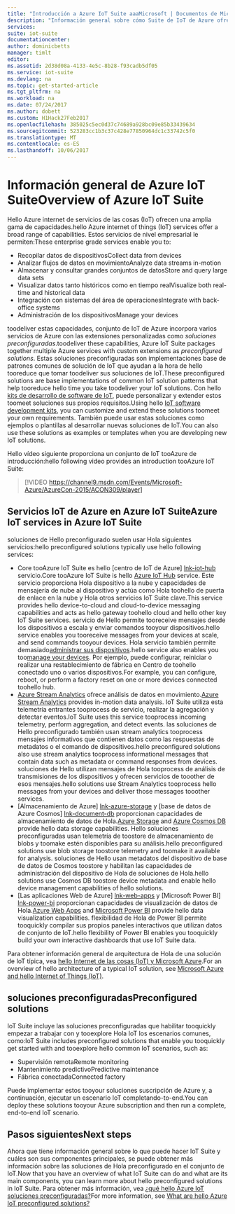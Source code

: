 ```yaml
---
title: "Introducción a Azure IoT Suite aaaMicrosoft | Documentos de Microsoft"
description: "Información general sobre cómo Suite de IoT de Azure ofrece internet de las cosas soluciones preconfiguradas toocollect, analizar y almacenar los datos, proporcionar visualizaciones e integrar con otros sistemas."
services: 
suite: iot-suite
documentationcenter: 
author: dominicbetts
manager: timlt
editor: 
ms.assetid: 2d38d08a-4133-4e5c-8b28-f93cadb5df05
ms.service: iot-suite
ms.devlang: na
ms.topic: get-started-article
ms.tgt_pltfrm: na
ms.workload: na
ms.date: 07/24/2017
ms.author: dobett
ms.custom: H1Hack27Feb2017
ms.openlocfilehash: 385025c5ec0d37c74689a928bc09e85b33439634
ms.sourcegitcommit: 523283cc1b3c37c428e77850964dc1c33742c5f0
ms.translationtype: MT
ms.contentlocale: es-ES
ms.lasthandoff: 10/06/2017
---
```

# <a name="overview-of-azure-iot-suite"></a><span data-ttu-id="a49f3-103">Información general de Azure IoT Suite</span><span class="sxs-lookup"><span data-stu-id="a49f3-103">Overview of Azure IoT Suite</span></span>

<span data-ttu-id="a49f3-104">Hello Azure internet de servicios de las cosas (IoT) ofrecen una amplia gama de capacidades.</span><span class="sxs-lookup"><span data-stu-id="a49f3-104">hello Azure internet of things (IoT) services offer a broad range of capabilities.</span></span> <span data-ttu-id="a49f3-105">Estos servicios de nivel empresarial le permiten:</span><span class="sxs-lookup"><span data-stu-id="a49f3-105">These enterprise grade services enable you to:</span></span>

* <span data-ttu-id="a49f3-106">Recopilar datos de dispositivos</span><span class="sxs-lookup"><span data-stu-id="a49f3-106">Collect data from devices</span></span>
* <span data-ttu-id="a49f3-107">Analizar flujos de datos en movimiento</span><span class="sxs-lookup"><span data-stu-id="a49f3-107">Analyze data streams in-motion</span></span>
* <span data-ttu-id="a49f3-108">Almacenar y consultar grandes conjuntos de datos</span><span class="sxs-lookup"><span data-stu-id="a49f3-108">Store and query large data sets</span></span>
* <span data-ttu-id="a49f3-109">Visualizar datos tanto históricos como en tiempo real</span><span class="sxs-lookup"><span data-stu-id="a49f3-109">Visualize both real-time and historical data</span></span>
* <span data-ttu-id="a49f3-110">Integración con sistemas del área de operaciones</span><span class="sxs-lookup"><span data-stu-id="a49f3-110">Integrate with back-office systems</span></span>
* <span data-ttu-id="a49f3-111">Administración de los dispositivos</span><span class="sxs-lookup"><span data-stu-id="a49f3-111">Manage your devices</span></span>

<span data-ttu-id="a49f3-112">toodeliver estas capacidades, conjunto de IoT de Azure incorpora varios servicios de Azure con las extensiones personalizadas como *soluciones preconfiguradas*.</span><span class="sxs-lookup"><span data-stu-id="a49f3-112">toodeliver these capabilities, Azure IoT Suite packages together multiple Azure services with custom extensions as *preconfigured solutions*.</span></span> <span data-ttu-id="a49f3-113">Estas soluciones preconfiguradas son implementaciones base de patrones comunes de solución de IoT que ayudan a la hora de hello tooreduce que tomar toodeliver sus soluciones de IoT.</span><span class="sxs-lookup"><span data-stu-id="a49f3-113">These preconfigured solutions are base implementations of common IoT solution patterns that help tooreduce hello time you take toodeliver your IoT solutions.</span></span> <span data-ttu-id="a49f3-114">Con hello [kits de desarrollo de software de IoT][lnk-sdks], puede personalizar y extender estos toomeet soluciones sus propios requisitos.</span><span class="sxs-lookup"><span data-stu-id="a49f3-114">Using hello [IoT software development kits][lnk-sdks], you can customize and extend these solutions toomeet your own requirements.</span></span> <span data-ttu-id="a49f3-115">También puede usar estas soluciones como ejemplos o plantillas al desarrollar nuevas soluciones de IoT.</span><span class="sxs-lookup"><span data-stu-id="a49f3-115">You can also use these solutions as examples or templates when you are developing new IoT solutions.</span></span>

<span data-ttu-id="a49f3-116">Hello vídeo siguiente proporciona un conjunto de IoT tooAzure de introducción:</span><span class="sxs-lookup"><span data-stu-id="a49f3-116">hello following video provides an introduction tooAzure IoT Suite:</span></span>

> [!VIDEO https://channel9.msdn.com/Events/Microsoft-Azure/AzureCon-2015/ACON309/player]
> 
> 

## <a name="azure-iot-services-in-azure-iot-suite"></a><span data-ttu-id="a49f3-117">Servicios IoT de Azure en Azure IoT Suite</span><span class="sxs-lookup"><span data-stu-id="a49f3-117">Azure IoT services in Azure IoT Suite</span></span>
<span data-ttu-id="a49f3-118">soluciones de Hello preconfigurado suelen usar Hola siguientes servicios:</span><span class="sxs-lookup"><span data-stu-id="a49f3-118">hello preconfigured solutions typically use hello following services:</span></span>

* <span data-ttu-id="a49f3-119">Core tooAzure IoT Suite es hello [centro de IoT de Azure] [ lnk-iot-hub] servicio.</span><span class="sxs-lookup"><span data-stu-id="a49f3-119">Core tooAzure IoT Suite is hello [Azure IoT Hub][lnk-iot-hub] service.</span></span> <span data-ttu-id="a49f3-120">Este servicio proporciona Hola dispositivo a la nube y capacidades de mensajería de nube al dispositivo y actúa como Hola toohello de puerta de enlace en la nube y Hola otros servicios IoT Suite clave.</span><span class="sxs-lookup"><span data-stu-id="a49f3-120">This service provides hello device-to-cloud and cloud-to-device messaging capabilities and acts as hello gateway toohello cloud and hello other key IoT Suite services.</span></span> <span data-ttu-id="a49f3-121">servicio de Hello permite tooreceive mensajes desde los dispositivos a escala y enviar comandos tooyour dispositivos.</span><span class="sxs-lookup"><span data-stu-id="a49f3-121">hello service enables you tooreceive messages from your devices at scale, and send commands tooyour devices.</span></span> <span data-ttu-id="a49f3-122">Hola servicio también permite demasiado[administrar sus dispositivos][lnk-device-management].</span><span class="sxs-lookup"><span data-stu-id="a49f3-122">hello service also enables you too[manage your devices][lnk-device-management].</span></span> <span data-ttu-id="a49f3-123">Por ejemplo, puede configurar, reiniciar o realizar una restablecimiento de fábrica en Centro de toohello conectado uno o varios dispositivos.</span><span class="sxs-lookup"><span data-stu-id="a49f3-123">For example, you can configure, reboot, or perform a factory reset on one or more devices connected toohello hub.</span></span>
* <span data-ttu-id="a49f3-124">[Azure Stream Analytics][lnk-asa] ofrece análisis de datos en movimiento.</span><span class="sxs-lookup"><span data-stu-id="a49f3-124">[Azure Stream Analytics][lnk-asa] provides in-motion data analysis.</span></span> <span data-ttu-id="a49f3-125">IoT Suite utiliza esta telemetría entrantes tooprocess de servicio, realizar la agregación y detectar eventos.</span><span class="sxs-lookup"><span data-stu-id="a49f3-125">IoT Suite uses this service tooprocess incoming telemetry, perform aggregation, and detect events.</span></span> <span data-ttu-id="a49f3-126">las soluciones de Hello preconfigurado también usan stream analytics tooprocess mensajes informativos que contienen datos como las respuestas de metadatos o el comando de dispositivos.</span><span class="sxs-lookup"><span data-stu-id="a49f3-126">hello preconfigured solutions also use stream analytics tooprocess informational messages that contain data such as metadata or command responses from devices.</span></span> <span data-ttu-id="a49f3-127">soluciones de Hello utilizan mensajes de Hola tooprocess de análisis de transmisiones de los dispositivos y ofrecen servicios de tooother de esos mensajes.</span><span class="sxs-lookup"><span data-stu-id="a49f3-127">hello solutions use Stream Analytics tooprocess hello messages from your devices and deliver those messages tooother services.</span></span>
* <span data-ttu-id="a49f3-128">[Almacenamiento de Azure] [ lnk-azure-storage] y [base de datos de Azure Cosmos] [ lnk-document-db] proporcionan capacidades de almacenamiento de datos de Hola.</span><span class="sxs-lookup"><span data-stu-id="a49f3-128">[Azure Storage][lnk-azure-storage] and [Azure Cosmos DB][lnk-document-db] provide hello data storage capabilities.</span></span> <span data-ttu-id="a49f3-129">Hello soluciones preconfiguradas usan telemetría de toostore de almacenamiento de blobs y toomake estén disponibles para su análisis.</span><span class="sxs-lookup"><span data-stu-id="a49f3-129">hello preconfigured solutions use blob storage toostore telemetry and toomake it available for analysis.</span></span> <span data-ttu-id="a49f3-130">soluciones de Hello usan metadatos del dispositivo de base de datos de Cosmos toostore y habilitan las capacidades de administración del dispositivo de Hola de soluciones de Hola.</span><span class="sxs-lookup"><span data-stu-id="a49f3-130">hello solutions use Cosmos DB toostore device metadata and enable hello device management capabilities of hello solutions.</span></span>
* <span data-ttu-id="a49f3-131">[Las aplicaciones Web de Azure] [ lnk-web-apps] y [Microsoft Power BI] [ lnk-power-bi] proporcionan capacidades de visualización de datos de Hola.</span><span class="sxs-lookup"><span data-stu-id="a49f3-131">[Azure Web Apps][lnk-web-apps] and [Microsoft Power BI][lnk-power-bi] provide hello data visualization capabilities.</span></span> <span data-ttu-id="a49f3-132">flexibilidad de Hola de Power BI permite tooquickly compilar sus propios paneles interactivos que utilizan datos de conjunto de IoT.</span><span class="sxs-lookup"><span data-stu-id="a49f3-132">hello flexibility of Power BI enables you tooquickly build your own interactive dashboards that use IoT Suite data.</span></span>

<span data-ttu-id="a49f3-133">Para obtener información general de arquitectura de Hola de una solución de IoT típica, vea [hello Internet de las cosas (IoT) y Microsoft Azure][iot-suite-what-is-azure-iot].</span><span class="sxs-lookup"><span data-stu-id="a49f3-133">For an overview of hello architecture of a typical IoT solution, see [Microsoft Azure and hello Internet of Things (IoT)][iot-suite-what-is-azure-iot].</span></span>

## <a name="preconfigured-solutions"></a><span data-ttu-id="a49f3-134">soluciones preconfiguradas</span><span class="sxs-lookup"><span data-stu-id="a49f3-134">Preconfigured solutions</span></span>

<span data-ttu-id="a49f3-135">IoT Suite incluye las soluciones preconfiguradas que habilitar tooquickly empezar a trabajar con y tooexplore Hola IoT los escenarios comunes, como:</span><span class="sxs-lookup"><span data-stu-id="a49f3-135">IoT Suite includes preconfigured solutions that enable you tooquickly get started with and tooexplore hello common IoT scenarios, such as:</span></span>

* <span data-ttu-id="a49f3-136">Supervisión remota</span><span class="sxs-lookup"><span data-stu-id="a49f3-136">Remote monitoring</span></span>
* <span data-ttu-id="a49f3-137">Mantenimiento predictivo</span><span class="sxs-lookup"><span data-stu-id="a49f3-137">Predictive maintenance</span></span>
* <span data-ttu-id="a49f3-138">Fábrica conectada</span><span class="sxs-lookup"><span data-stu-id="a49f3-138">Connected factory</span></span>

<span data-ttu-id="a49f3-139">Puede implementar estos tooyour soluciones suscripción de Azure y, a continuación, ejecutar un escenario IoT completando-to-end.</span><span class="sxs-lookup"><span data-stu-id="a49f3-139">You can deploy these solutions tooyour Azure subscription and then run a complete, end-to-end IoT scenario.</span></span>

## <a name="next-steps"></a><span data-ttu-id="a49f3-140">Pasos siguientes</span><span class="sxs-lookup"><span data-stu-id="a49f3-140">Next steps</span></span>

<span data-ttu-id="a49f3-141">Ahora que tiene información general sobre lo que puede hacer IoT Suite y cuáles son sus componentes principales, se puede obtener más información sobre las soluciones de Hola preconfigurado en el conjunto de IoT.</span><span class="sxs-lookup"><span data-stu-id="a49f3-141">Now that you have an overview of what IoT Suite can do and what are its main components, you can learn more about hello preconfigured solutions in IoT Suite.</span></span> <span data-ttu-id="a49f3-142">Para obtener más información, vea [¿qué hello Azure IoT soluciones preconfiguradas?][lnk-what-are-preconfig]</span><span class="sxs-lookup"><span data-stu-id="a49f3-142">For more information, see [What are hello Azure IoT preconfigured solutions?][lnk-what-are-preconfig]</span></span>

[lnk-sdks]: https://azure.microsoft.com/documentation/articles/iot-hub-sdks-summary/
[lnk-iot-hub]: https://azure.microsoft.com/documentation/services/iot-hub/
[lnk-asa]: https://azure.microsoft.com/documentation/services/stream-analytics/
[lnk-azure-storage]: https://azure.microsoft.com/documentation/services/storage/
[lnk-document-db]: https://azure.microsoft.com/documentation/services/documentdb/
[lnk-power-bi]: https://powerbi.microsoft.com/
[lnk-web-apps]: https://azure.microsoft.com/documentation/services/app-service/web/
[iot-suite-what-is-azure-iot]: iot-suite-what-is-azure-iot.md
[lnk-what-are-preconfig]: iot-suite-what-are-preconfigured-solutions.md
[lnk-device-management]: ../iot-hub/iot-hub-device-management-overview.md

